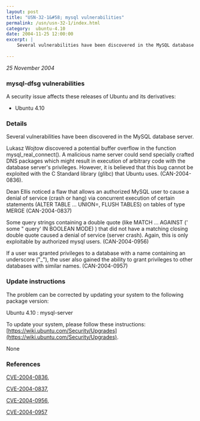 ```yaml
---
layout: post
title: "USN-32-1&#58; mysql vulnerabilities"
permalink: /usn/usn-32-1/index.html
category:  ubuntu-4.10
date: 2004-11-25 12:00:00
excerpt: |
    Several vulnerabilities have been discovered in the MySQL database server.
    
--- 
```

 
 

*25 November 2004*

### mysql-dfsg vulnerabilities

A security issue affects these releases of Ubuntu and its derivatives:

* Ubuntu 4.10

### Details

Several vulnerabilities have been discovered in the MySQL database server.

Lukasz Wojtow discovered a potential buffer overflow in the function mysql_real_connect(). A malicious name server could send specially crafted DNS packages which might result in execution of arbitrary code with the database server&#39;s privileges. However, it is believed that this bug cannot be exploited with the C Standard library (glibc) that Ubuntu uses. (CAN-2004-0836).

Dean Ellis noticed a flaw that allows an authorized MySQL user to cause a denial of service (crash or hang) via concurrent execution of certain statements (ALTER TABLE ... UNION=, FLUSH TABLES) on tables of type MERGE (CAN-2004-0837)

Some query strings containing a double quote (like MATCH ... AGAINST (&#39; some &quot; query&#39; IN BOOLEAN MODE) ) that did not have a matching closing double quote caused a denial of service (server crash). Again, this is only exploitable by authorized mysql users. (CAN-2004-0956)

If a user was granted privileges to a database with a name containing an underscore (&quot;_&quot;), the user also gained the ability to grant privileges to other databases with similar names. (CAN-2004-0957)

### Update instructions

The problem can be corrected by updating your system to the following package version:

Ubuntu 4.10
 : mysql-server 

To update your system, please follow these instructions: [https://wiki.ubuntu.com/Security/Upgrades](https://wiki.ubuntu.com/Security/Upgrades).

None

### References

 
 [CVE-2004-0836](http://people.ubuntu.com/~ubuntu-security/cve/CVE-2004-0836), 

 [CVE-2004-0837](http://people.ubuntu.com/~ubuntu-security/cve/CVE-2004-0837), 

 [CVE-2004-0956](http://people.ubuntu.com/~ubuntu-security/cve/CVE-2004-0956), 

 [CVE-2004-0957](http://people.ubuntu.com/~ubuntu-security/cve/CVE-2004-0957)
 

